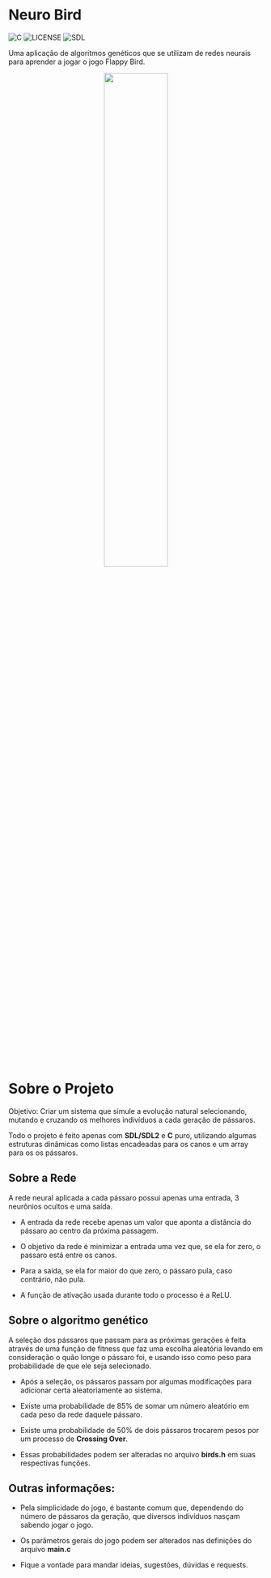 # Neuro Bird

![C](https://badgen.net/badge/MADE-WITH/C)
![LICENSE](https://badgen.net/badge/LICENSE/MIT/green)
![SDL](https://badgen.net/badge/SDL/SDL2/red)

Uma aplicação de algoritmos genéticos que se utilizam de redes neurais para aprender a jogar o jogo Flappy Bird.

<div align="center">
    <img width="50%" src="https://github.com/IltonPfleger/Neuro-Bird/blob/main/preview.gif">
</div>

# Sobre o Projeto

Objetivo: Criar um sistema que simule a evolução natural selecionando, mutando e cruzando os melhores indivíduos a cada geração de pássaros. 

Todo o projeto é feito apenas com **SDL/SDL2** e **C** puro, utilizando algumas estruturas dinâmicas como listas encadeadas para os canos e um array para os os pássaros.

## Sobre a Rede
A rede neural aplicada a cada pássaro possui apenas uma entrada, 3 neurônios ocultos e uma saída.

* A entrada da rede recebe apenas um valor que aponta a distância do pássaro ao centro da próxima passagem.
  
* O objetivo da rede é minimizar a entrada uma vez que, se ela for zero, o passaro está entre os canos.
  
* Para a saída, se ela for maior do que zero, o pássaro pula, caso contrário, não pula.

* A função de ativação usada durante todo o processo é a ReLU.

## Sobre o algoritmo genético
A seleção dos pássaros que passam para as próximas gerações é feita através de uma função de fitness que faz uma escolha aleatória levando em consideração o quão longe o pássaro foi, e usando isso como peso para probabilidade de que ele seja selecionado.

* Após a seleção, os pássaros passam por algumas modificações para adicionar certa aleatoriamente ao sistema.

* Existe uma probabilidade de 85% de somar um número aleatório em cada peso da rede daquele pássaro.
  
* Existe uma probabilidade de 50% de dois pássaros trocarem pesos por um processo de **Crossing Over**.
  
* Essas probabilidades podem ser alteradas no arquivo **birds.h** em suas respectivas funções.

## Outras informações:

* Pela simplicidade do jogo, é bastante comum que, dependendo do número de pássaros da geração, que diversos indivíduos nasçam sabendo jogar o jogo.

* Os parâmetros gerais do jogo podem ser alterados nas definições do arquivo **main.c**

* Fique a vontade para mandar ideias, sugestões, dúvidas e requests. 
